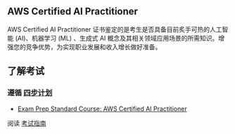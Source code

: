 ## AWS Certified AI Practitioner
AWS Certified AI Practitioner 证书鉴定的是考生是否具备目前炙手可热的人工智能 (AI)、机器学习 (ML) 、生成式 AI 概念及其相关领域应用场景的所需知识。增强您的竞争优势，为实现职业发展和收入增长做好准备。

## 了解考试
### 遵循 [四步计划](https://explore.skillbuilder.aws/learn/external-ecommerce;view=none;redirectURL=?ctldoc-catalog-0=l-_zh~field16-_28~field17-_44~field14-_5)
* [Exam Prep Standard Course: AWS Certified AI Practitioner](./AIF-C01_ExamPrepStandardCourse.md)

阅读 [考试指南](https://d1.awsstatic.com/zh_CN/training-and-certification/docs-ai-practitioner/AWS-Certified-AI-Practitioner_Exam-Guide.pdf)